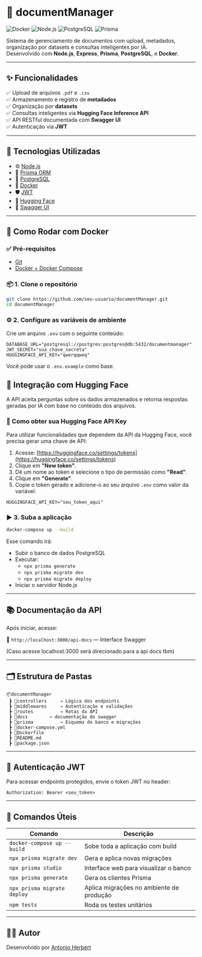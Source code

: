 # 📁 documentManager

![Docker](https://img.shields.io/badge/docker-ready-blue?logo=docker)
![Node.js](https://img.shields.io/badge/Node.js-18.x-green?logo=node.js)
![PostgreSQL](https://img.shields.io/badge/PostgreSQL-15-blue?logo=postgresql)
![Prisma](https://img.shields.io/badge/ORM-Prisma-2D3748?logo=prisma)

Sistema de gerenciamento de documentos com upload, metadados, organização por datasets e consultas inteligentes por IA.  
Desenvolvido com **Node.js**, **Express**, **Prisma**, **PostgreSQL**, e **Docker**.

---

## ✨ Funcionalidades

✅ Upload de arquivos `.pdf` e `.csv`  
✅ Armazenamento e registro de **metadados**  
✅ Organização por **datasets**  
✅ Consultas inteligentes via **Hugging Face Inference API**  
✅ API RESTful documentada com **Swagger UI**  
✅ Autenticação via **JWT**

---

## 🧱 Tecnologias Utilizadas

- ⚙️ [Node.js](https://nodejs.org/)
- 🧬 [Prisma ORM](https://www.prisma.io/)
- 🐘 [PostgreSQL](https://www.postgresql.org/)
- 🐳 [Docker](https://www.docker.com/)
- 🛡️ [JWT](https://jwt.io/)
- 🧠 [Hugging Face](https://huggingface.co/)
- 📘 [Swagger UI](https://swagger.io/tools/swagger-ui/)

---

## 🐳 Como Rodar com Docker

### ✅ Pré-requisitos

- [Git](https://git-scm.com/)
- [Docker + Docker Compose](https://docs.docker.com/compose/)

### 📦 1. Clone o repositório

```bash
git clone https://github.com/seu-usuario/documentManager.git
cd documentManager
```

### ⚙️ 2. Configure as variáveis de ambiente

Crie um arquivo `.env` com o seguinte conteúdo:

```env
DATABASE_URL="postgresql://postgres:postgres@db:5432/documentmanager"
JWT_SECRET="sua_chave_secreta"
HUGGINGFACE_API_KEY="qwerqqweq"
```

Você pode usar o `.env.example` como base.

## 🧠 Integração com Hugging Face

A API aceita perguntas sobre os dados armazenados e retorna respostas geradas por IA com base no conteúdo dos arquivos.

### 🔑 Como obter sua Hugging Face API Key

Para utilizar funcionalidades que dependem da API da Hugging Face, você precisa gerar uma chave de API:

1. Acesse: [https://huggingface.co/settings/tokens](https://huggingface.co/settings/tokens)
2. Clique em **"New token"**.
3. Dê um nome ao token e selecione o tipo de permissão como **"Read"**.
4. Clique em **"Generate"**.
5. Copie o token gerado e adicione-o ao seu arquivo `.env` como valor da variável:

```env
HUGGINGFACE_API_KEY="seu_token_aqui"
```

### ▶️ 3. Suba a aplicação

```bash
docker-compose up --build
```

Esse comando irá:

- Subir o banco de dados PostgreSQL
- Executar:
  - `npx prisma generate`
  - `npx prisma migrate dev`
  - `npx prisma migrate deploy`
- Iniciar o servidor Node.js

---

## 📚 Documentação da API

Após iniciar, acesse:

📄 `http://localhost:3000/api-docs` — Interface Swagger

(Caso acesse localhost:3000 será direcionado para a api docs tbm)

---

## 🗂 Estrutura de Pastas

```
📦documentManager
 ┣ 📁controllers     → Lógica dos endpoints
 ┣ 📁middlewares     → Autenticação e validações
 ┣ 📁routes          → Rotas da API
 ┣ 📁docs        → documentação do swagger
 ┣ 📁prisma          → Esquema do banco e migrações
 ┣ 📄docker-compose.yml
 ┣ 📄Dockerfile
 ┣ 📄README.md
 ┣ 📄package.json
```

---

## 🔐 Autenticação JWT

Para acessar endpoints protegidos, envie o token JWT no header:

```http
Authorization: Bearer <seu_token>
```

---

## 📌 Comandos Úteis

| Comando | Descrição |
|--------|-----------|
| `docker-compose up --build` | Sobe toda a aplicação com build |
| `npx prisma migrate dev` | Gera e aplica novas migrações |
| `npx prisma studio` | Interface web para visualizar o banco |
| `npx prisma generate` | Gera os clientes Prisma |
| `npx prisma migrate deploy` | Aplica migrações no ambiente de produção |
| `npm tests` | Roda os testes unitários |


---

## 👨‍💻 Autor

Desenvolvido por [Antonio Herbert](https://github.com/AntoniHerbert)  
